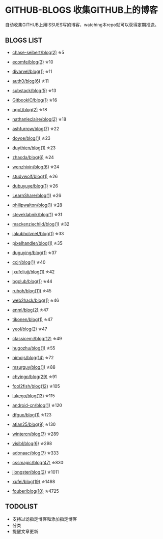 GITHUB-BLOGS 收集GITHUB上的博客
===

自动收集GITHUB上用ISSUES写的博客，watching本repo就可以获得定期推送。

BLOGS LIST
---


- [chase-seibert/blog(2)](https://github.com/chase-seibert/blog) ✯5

- [ecomfe/blog(3)](https://github.com/ecomfe/blog) ✯10

- [divarvel/blog(1)](https://github.com/divarvel/blog) ✯11

- [auth0/blog(6)](https://github.com/auth0/blog) ✯11

- [substack/blog(5)](https://github.com/substack/blog) ✯13

- [GitbookIO/blog(1)](https://github.com/GitbookIO/blog) ✯16

- [ngot/blog(2)](https://github.com/ngot/blog) ✯18

- [nathanleclaire/blog(2)](https://github.com/nathanleclaire/blog) ✯18

- [ashfurrow/blog(7)](https://github.com/ashfurrow/blog) ✯22

- [doyoe/blog(1)](https://github.com/doyoe/blog) ✯23

- [duythien/blog(1)](https://github.com/duythien/blog) ✯23

- [zhaoda/blog(6)](https://github.com/zhaoda/blog) ✯24

- [wenzhixin/blog(6)](https://github.com/wenzhixin/blog) ✯24

- [studywolf/blog(1)](https://github.com/studywolf/blog) ✯26

- [dubuyuye/blog(1)](https://github.com/dubuyuye/blog) ✯26

- [LearnShare/blog(1)](https://github.com/LearnShare/blog) ✯26

- [philipwalton/blog(1)](https://github.com/philipwalton/blog) ✯28

- [steveklabnik/blog(1)](https://github.com/steveklabnik/blog) ✯31

- [mackenziechild/blog(1)](https://github.com/mackenziechild/blog) ✯32

- [jakubholynet/blog(1)](https://github.com/jakubholynet/blog) ✯33

- [pixelhandler/blog(1)](https://github.com/pixelhandler/blog) ✯35

- [duguying/blog(1)](https://github.com/duguying/blog) ✯37

- [ccjr/blog(1)](https://github.com/ccjr/blog) ✯40

- [jxufeliujj/blog(1)](https://github.com/jxufeliujj/blog) ✯42

- [bgolub/blog(1)](https://github.com/bgolub/blog) ✯44

- [ruhoh/blog(11)](https://github.com/ruhoh/blog) ✯45

- [web2hack/blog(1)](https://github.com/web2hack/blog) ✯46

- [enml/blog(2)](https://github.com/enml/blog) ✯47

- [tikonen/blog(1)](https://github.com/tikonen/blog) ✯47

- [yeol/blog(2)](https://github.com/yeol/blog) ✯47

- [classicemi/blog(12)](https://github.com/classicemi/blog) ✯49

- [hugozhu/blog(1)](https://github.com/hugozhu/blog) ✯55

- [nimojs/blog(14)](https://github.com/nimojs/blog) ✯72

- [msurguy/blog(1)](https://github.com/msurguy/blog) ✯88

- [chyingp/blog(29)](https://github.com/chyingp/blog) ✯91

- [fool2fish/blog(12)](https://github.com/fool2fish/blog) ✯105

- [lukego/blog(13)](https://github.com/lukego/blog) ✯115

- [android-cn/blog(1)](https://github.com/android-cn/blog) ✯120

- [dfguo/blog(1)](https://github.com/dfguo/blog) ✯123

- [atian25/blog(9)](https://github.com/atian25/blog) ✯130

- [wintercn/blog(7)](https://github.com/wintercn/blog) ✯289

- [yisibl/blog(6)](https://github.com/yisibl/blog) ✯298

- [adonaac/blog(7)](https://github.com/adonaac/blog) ✯333

- [cssmagic/blog(47)](https://github.com/cssmagic/blog) ✯830

- [jlongster/blog(2)](https://github.com/jlongster/blog) ✯1011

- [xufei/blog(19)](https://github.com/xufei/blog) ✯1498

- [fouber/blog(10)](https://github.com/fouber/blog) ✯4725


TODOLIST
---

- 支持过滤指定博客和添加指定博客
- 分类
- 提醒文章更新
